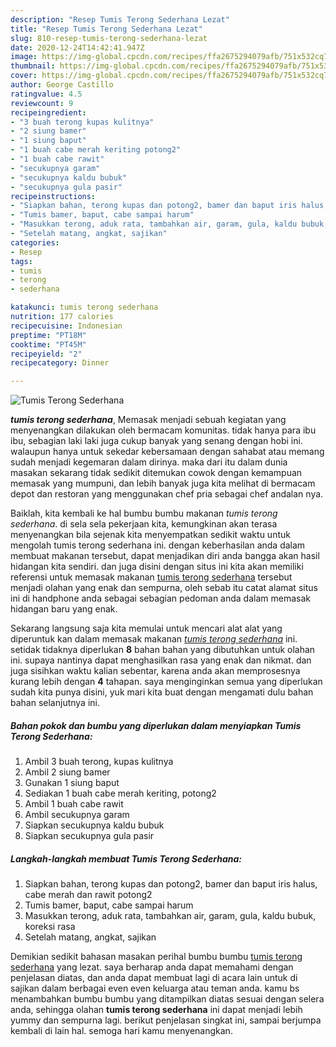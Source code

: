 ```yaml
---
description: "Resep Tumis Terong Sederhana Lezat"
title: "Resep Tumis Terong Sederhana Lezat"
slug: 810-resep-tumis-terong-sederhana-lezat
date: 2020-12-24T14:42:41.947Z
image: https://img-global.cpcdn.com/recipes/ffa2675294079afb/751x532cq70/tumis-terong-sederhana-foto-resep-utama.jpg
thumbnail: https://img-global.cpcdn.com/recipes/ffa2675294079afb/751x532cq70/tumis-terong-sederhana-foto-resep-utama.jpg
cover: https://img-global.cpcdn.com/recipes/ffa2675294079afb/751x532cq70/tumis-terong-sederhana-foto-resep-utama.jpg
author: George Castillo
ratingvalue: 4.5
reviewcount: 9
recipeingredient:
- "3 buah terong kupas kulitnya"
- "2 siung bamer"
- "1 siung baput"
- "1 buah cabe merah keriting potong2"
- "1 buah cabe rawit"
- "secukupnya garam"
- "secukupnya kaldu bubuk"
- "secukupnya gula pasir"
recipeinstructions:
- "Siapkan bahan, terong kupas dan potong2, bamer dan baput iris halus, cabe merah dan rawit potong2"
- "Tumis bamer, baput, cabe sampai harum"
- "Masukkan terong, aduk rata, tambahkan air, garam, gula, kaldu bubuk, koreksi rasa"
- "Setelah matang, angkat, sajikan"
categories:
- Resep
tags:
- tumis
- terong
- sederhana

katakunci: tumis terong sederhana 
nutrition: 177 calories
recipecuisine: Indonesian
preptime: "PT18M"
cooktime: "PT45M"
recipeyield: "2"
recipecategory: Dinner

---
```



![Tumis Terong Sederhana](https://img-global.cpcdn.com/recipes/ffa2675294079afb/751x532cq70/tumis-terong-sederhana-foto-resep-utama.jpg)

<b><i>tumis terong sederhana</i></b>, Memasak menjadi sebuah kegiatan yang menyenangkan dilakukan oleh bermacam komunitas. tidak hanya para ibu ibu, sebagian laki laki juga cukup banyak yang senang dengan hobi ini. walaupun hanya untuk sekedar kebersamaan dengan sahabat atau memang sudah menjadi kegemaran dalam dirinya. maka dari itu dalam dunia masakan sekarang tidak sedikit ditemukan cowok dengan kemampuan memasak yang mumpuni, dan lebih banyak juga kita melihat di bermacam depot dan restoran yang menggunakan chef pria sebagai chef andalan nya.



Baiklah, kita kembali ke hal bumbu bumbu makanan <i>tumis terong sederhana</i>. di sela sela pekerjaan kita, kemungkinan akan terasa menyenangkan bila sejenak kita menyempatkan sedikit waktu untuk mengolah tumis terong sederhana ini. dengan keberhasilan anda dalam membuat makanan tersebut, dapat menjadikan diri anda bangga akan hasil hidangan kita sendiri. dan juga disini dengan situs ini kita akan memiliki referensi untuk memasak makanan <u>tumis terong sederhana</u> tersebut menjadi olahan yang enak dan sempurna, oleh sebab itu catat alamat situs ini di handphone anda sebagai sebagian pedoman anda dalam memasak hidangan baru yang enak.


Sekarang langsung saja kita memulai untuk mencari alat alat yang diperuntuk kan dalam memasak makanan <u><i>tumis terong sederhana</i></u> ini. setidak tidaknya diperlukan <b>8</b> bahan bahan yang dibutuhkan untuk olahan ini. supaya nantinya dapat menghasilkan rasa yang enak dan nikmat. dan juga sisihkan waktu kalian sebentar, karena anda akan memprosesnya kurang lebih dengan <b>4</b> tahapan. saya menginginkan semua yang diperlukan sudah kita punya disini, yuk mari kita buat dengan mengamati dulu bahan bahan selanjutnya ini.

<!--inarticleads1-->

##### Bahan pokok dan bumbu yang diperlukan dalam menyiapkan Tumis Terong Sederhana:

1. Ambil 3 buah terong, kupas kulitnya
1. Ambil 2 siung bamer
1. Gunakan 1 siung baput
1. Sediakan 1 buah cabe merah keriting, potong2
1. Ambil 1 buah cabe rawit
1. Ambil secukupnya garam
1. Siapkan secukupnya kaldu bubuk
1. Siapkan secukupnya gula pasir




<!--inarticleads2-->

##### Langkah-langkah membuat Tumis Terong Sederhana:

1. Siapkan bahan, terong kupas dan potong2, bamer dan baput iris halus, cabe merah dan rawit potong2
1. Tumis bamer, baput, cabe sampai harum
1. Masukkan terong, aduk rata, tambahkan air, garam, gula, kaldu bubuk, koreksi rasa
1. Setelah matang, angkat, sajikan




Demikian sedikit bahasan masakan perihal bumbu bumbu <u>tumis terong sederhana</u> yang lezat. saya berharap anda dapat memahami dengan penjelasan diatas, dan anda dapat membuat lagi di acara lain untuk di sajikan dalam berbagai even even keluarga atau teman anda. kamu bs menambahkan bumbu bumbu yang ditampilkan diatas sesuai dengan selera anda, sehingga olahan <b>tumis terong sederhana</b> ini dapat menjadi lebih yummy dan sempurna lagi. berikut penjelasan singkat ini, sampai berjumpa kembali di lain hal. semoga hari kamu menyenangkan.
